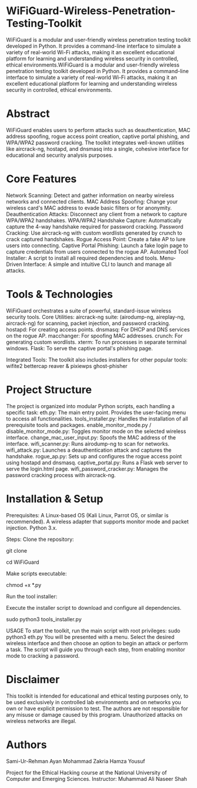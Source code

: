 # WiFiGuard-Wireless-Penetration-Testing-Toolkit
WiFiGuard is a modular and user-friendly wireless penetration testing toolkit developed in Python. It provides a command-line interface to simulate a variety of real-world Wi-Fi attacks, making it an excellent educational platform for learning and understanding wireless security in controlled, ethical environments.WiFiGuard is a modular and user-friendly wireless penetration testing toolkit developed in Python. It provides a command-line interface to simulate a variety of real-world Wi-Fi attacks, making it an excellent educational platform for learning and understanding wireless security in controlled, ethical environments.

# Abstract
WiFiGuard enables users to perform attacks such as deauthentication, MAC address spoofing, rogue access point creation, captive portal phishing, and WPA/WPA2 password cracking. The toolkit integrates well-known utilities like aircrack-ng, hostapd, and dnsmasq into a single, cohesive interface for educational and security analysis purposes.

# Core Features
Network Scanning: Detect and gather information on nearby wireless networks and connected clients.
MAC Address Spoofing: Change your wireless card's MAC address to evade basic filters or for anonymity.
Deauthentication Attacks: Disconnect any client from a network to capture WPA/WPA2 handshakes.
WPA/WPA2 Handshake Capture: Automatically capture the 4-way handshake required for password cracking.
Password Cracking: Use aircrack-ng with custom wordlists generated by crunch to crack captured handshakes.
Rogue Access Point: Create a fake AP to lure users into connecting.
Captive Portal Phishing: Launch a fake login page to capture credentials from users connected to the rogue AP.
Automated Tool Installer: A script to install all required dependencies and tools.
Menu-Driven Interface: A simple and intuitive CLI to launch and manage all attacks.

# Tools & Technologies
WiFiGuard orchestrates a suite of powerful, standard-issue wireless security tools.
  Core Utilities:
  aircrack-ng suite: (airodump-ng, aireplay-ng, aircrack-ng) for scanning, packet injection, and password cracking.
  hostapd: For creating access points.
  dnsmasq: For DHCP and DNS services on the rogue AP.
  macchanger: For spoofing MAC addresses.
  crunch: For generating custom wordlists.
  xterm: To run processes in separate terminal windows.
  Flask: To serve the captive portal's phishing page.

Integrated Tools:
The toolkit also includes installers for other popular tools:
  wifite2
  bettercap
  reaver & pixiewps
  ghost-phisher

# Project Structure
The project is organized into modular Python scripts, each handling a specific task:
eth.py: The main entry point. Provides the user-facing menu to access all functionalities.
tools_installer.py: Handles the installation of all prerequisite tools and packages.
enable_monitor_mode.py / disable_monitor_mode.py: Toggles monitor mode on the selected wireless interface.
change_mac_user_input.py: Spoofs the MAC address of the interface.
wifi_scanner.py: Runs airodump-ng to scan for networks.
wifi_attack.py: Launches a deauthentication attack and captures the handshake.
rogue_ap.py: Sets up and configures the rogue access point using hostapd and dnsmasq.
captive_portal.py: Runs a Flask web server to serve the login.html page.
wifi_password_cracker.py: Manages the password cracking process with aircrack-ng.

# Installation & Setup
Prerequisites:
A Linux-based OS (Kali Linux, Parrot OS, or similar is recommended).
A wireless adapter that supports monitor mode and packet injection.
Python 3.x.

Steps:
Clone the repository:

git clone <your-repository-link>

cd WiFiGuard

Make scripts executable:

chmod +x *.py

Run the tool installer:

Execute the installer script to download and configure all dependencies.

sudo python3 tools_installer.py

USAGE
To start the toolkit, run the main script with root privileges:
sudo python3 eth.py
You will be presented with a menu. Select the desired wireless interface and then choose an option to begin an attack or perform a task. The script will guide you through each step, from enabling monitor mode to cracking a password.

# Disclaimer
This toolkit is intended for educational and ethical testing purposes only, to be used exclusively in controlled lab environments and on networks you own or have explicit permission to test. The authors are not responsible for any misuse or damage caused by this program. Unauthorized attacks on wireless networks are illegal.

# Authors
Sami-Ur-Rehman 
Ayan Mohammad Zakria
Hamza Yousuf

Project for the Ethical Hacking course at the National University of Computer and Emerging Sciences.
Instructor: Muhammad Ali Naseer Shah
